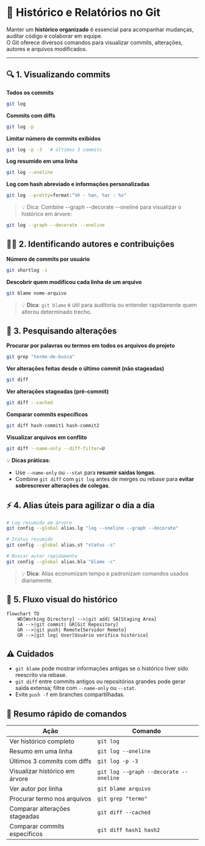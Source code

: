 # 📜 Histórico e Relatórios no Git

Manter um **histórico organizado** é essencial para acompanhar mudanças, auditar código e colaborar em equipe.  
O Git oferece diversos comandos para visualizar commits, alterações, autores e arquivos modificados.

---

## 🔍 1. Visualizando commits

**Todos os commits**
```bash
git log
```

**Commits com diffs**
```bash
git log -p
```

**Limitar número de commits exibidos**
```bash
git log -p -3   # últimos 3 commits
```

**Log resumido em uma linha**
```bash
git log --oneline
```

**Log com hash abreviado e informações personalizadas**
```bash
git log --pretty=format:"%h - %an, %ar : %s"
```
> 💡 Dica: Combine --graph --decorate --oneline para visualizar o histórico em árvore:
```bash
git log --graph --decorate --oneline
```

## 🧑‍💻 2. Identificando autores e contribuições
**Número de commits por usuário**
```bash
git shortlog -s
```

**Descobrir quem modificou cada linha de um arquivo**
```bash
git blame nome-arquivo
```
> 💡 **Dica**: `git blame` é útil para auditoria ou entender rapidamente quem alterou determinado trecho.

## 🔧 3. Pesquisando alterações
**Procurar por palavras ou termos em todos os arquivos do projeto**
```bash
git grep "termo-de-busca"
```

**Ver alterações feitas desde o último commit (não stageadas)**
```bash
git diff
```

**Ver alterações stageadas (pré-commit)**
```bash
git diff --cached
```

**Comparar commits específicos**
```bash
git diff hash-commit1 hash-commit2
```

**Visualizar arquivos em conflito**
```bash
git diff --name-only --diff-filter=U
```
💡 **Dicas práticas**:
- Use `--name-only` ou `--stat` para **resumir saídas longas**.
- Combine `git diff` com `git log` antes de merges ou rebase para **evitar sobrescrever alterações de colegas**.

## ⚡ 4. Alias úteis para agilizar o dia a dia
```bash
# Log resumido em árvore
git config --global alias.lg "log --oneline --graph --decorate"

# Status resumido
git config --global alias.st "status -s"

# Buscar autor rapidamente
git config --global alias.bla "blame -c"
```
> 💡 **Dica**: Alias economizam tempo e padronizam comandos usados diariamente.

## 🌳 5. Fluxo visual do histórico
```mermaid
flowchart TD
    WD[Working Directory] -->|git add| SA[Staging Area]
    SA -->|git commit| GR[Git Repository]
    GR -->|git push| Remote[Servidor Remoto]
    GR -->|git log| User[Usuário verifica histórico]
```

## ⚠️ Cuidados
- `git blame` pode mostrar informações antigas se o histórico tiver sido reescrito via rebase.
- `git diff` entre commits antigos ou repositórios grandes pode gerar saída extensa; filtre com `--name-only` ou `--stat`.
- Evite `push -f` em branches compartilhadas.

## 🎯 Resumo rápido de comandos

| Ação | Comando |
|------|---------|
| Ver histórico completo | `git log` |
| Resumo em uma linha | `git log --oneline` |
| Últimos 3 commits com diffs | `git log -p -3` |
| Visualizar histórico em árvore | `git log --graph --decorate --oneline` |
| Ver autor por linha | `git blame arquivo` |
| Procurar termo nos arquivos | `git grep "termo"` |
| Comparar alterações stageadas | `git diff --cached` |
| Comparar commits específicos | `git diff hash1 hash2` |
